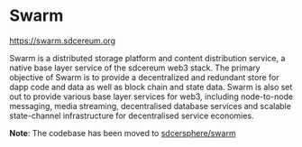 # Swarm

https://swarm.sdcereum.org

Swarm is a distributed storage platform and content distribution service, a native base layer service of the sdcereum web3 stack. The primary objective of Swarm is to provide a decentralized and redundant store for dapp code and data as well as block chain and state data. Swarm is also set out to provide various base layer services for web3, including node-to-node messaging, media streaming, decentralised database services and scalable state-channel infrastructure for decentralised service economies.

**Note**: The codebase has been moved to [sdcersphere/swarm](https://github.com/sdcersphere/swarm)
